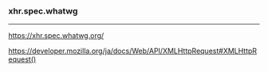 ### xhr.spec.whatwg
---

https://xhr.spec.whatwg.org/

https://developer.mozilla.org/ja/docs/Web/API/XMLHttpRequest#XMLHttpRequest()












